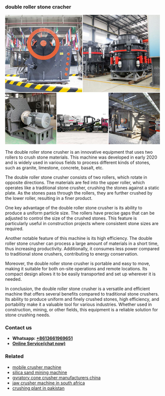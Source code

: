 <h3>double roller stone cracher</h3><img src='1702260272.jpg' alt=''><p>The double roller stone crusher is an innovative equipment that uses two rollers to crush stone materials. This machine was developed in early 2020 and is widely used in various fields to process different kinds of stones, such as granite, limestone, concrete, basalt, etc.</p><p>The double roller stone crusher consists of two rollers, which rotate in opposite directions. The materials are fed into the upper roller, which operates like a traditional stone crusher, crushing the stones against a static plate. As the stones pass through the rollers, they are further crushed by the lower roller, resulting in a finer product.</p><p>One key advantage of the double roller stone crusher is its ability to produce a uniform particle size. The rollers have precise gaps that can be adjusted to control the size of the crushed stones. This feature is particularly useful in construction projects where consistent stone sizes are required.</p><p>Another notable feature of this machine is its high efficiency. The double roller stone crusher can process a large amount of materials in a short time, thus increasing productivity. Additionally, it consumes less power compared to traditional stone crushers, contributing to energy conservation.</p><p>Moreover, the double roller stone crusher is portable and easy to move, making it suitable for both on-site operations and remote locations. Its compact design allows it to be easily transported and set up wherever it is needed.</p><p>In conclusion, the double roller stone crusher is a versatile and efficient machine that offers several benefits compared to traditional stone crushers. Its ability to produce uniform and finely crushed stones, high efficiency, and portability make it a valuable tool for various industries. Whether used in construction, mining, or other fields, this equipment is a reliable solution for stone crushing needs.</p><h3>Contact us</h3><ul><li><strong>Whatsapp:&nbsp;<a href="https://wa.me/8613661969651">+8613661969651</a></strong></li><li><a href="https://swt.shibang-china.com/?git&amp;zhl&amp;double roller stone cracher"><strong>Online Service(chat now)</strong></a></li></ul><h3>Related</h3><ul><li><a href='mobile crusher machine.md'>mobile crusher machine</a></li><li><a href='silica sand mining machine.md'>silica sand mining machine</a></li><li><a href='gyratory cone crusher manufacturers china.md'>gyratory cone crusher manufacturers china</a></li><li><a href='jaw crusher machine in south africa.md'>jaw crusher machine in south africa</a></li><li><a href='crushing plant in pakistan.md'>crushing plant in pakistan</a></li></ul>